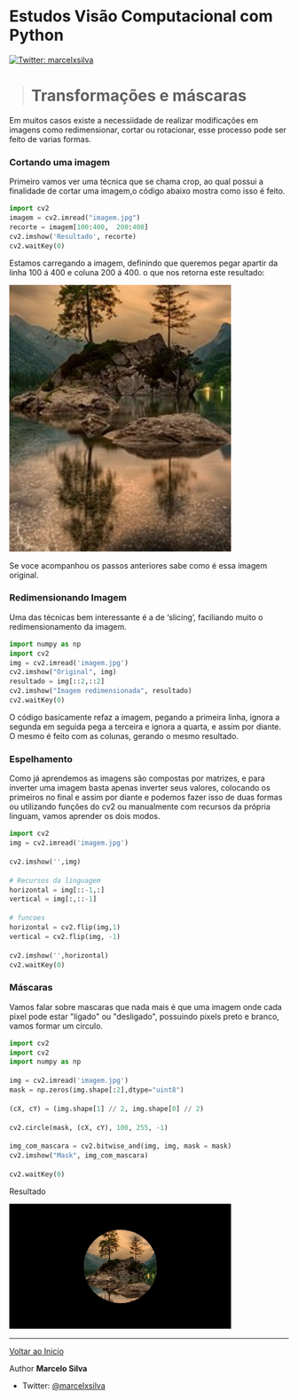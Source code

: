 # Estudos Visão Computacional com Python
[![Twitter: marcelxsilva](https://img.shields.io/twitter/follow/marcelxsilva.svg?style=social)](https://twitter.com/marcelxsilva)

> # Transformações e máscaras

Em muitos casos existe a necessiidade de realizar modificações em imagens como redimensionar, cortar ou rotacionar, esse processo pode ser feito de varias formas.

### Cortando uma imagem

Primeiro vamos ver uma técnica que se chama crop, ao qual possui a finalidade de cortar uma imagem,o código abaixo mostra como isso é feito.

```Python
import cv2
imagem = cv2.imread("imagem.jpg")
recorte = imagem[100:400,  200:400]
cv2.imshow('Resultado', recorte)
cv2.waitKey(0)
```

Estamos carregando a imagem, definindo que queremos pegar apartir da linha 100 á 400 e coluna 200 á 400. o que nos retorna este resultado:

<img src='../images/recort-image.jpg' width='400'>

Se voce acompanhou os passos anteriores sabe como é essa imagem original.

### Redimensionando Imagem
Uma das técnicas bem interessante é a de ‘slicing’, faciliando muito o redimensionamento da imagem.

```Python
import numpy as np
import cv2
img = cv2.imread('imagem.jpg')
cv2.imshow("Original", img)
resultado = img[::2,::2]
cv2.imshow("Imagem redimensionada", resultado)
cv2.waitKey(0)
```
O código basicamente refaz a imagem, pegando a primeira linha, ignora a segunda em seguida pega a terceira e ignora a quarta, e assim por diante. O mesmo é feito com as colunas, gerando o mesmo resultado.

### Espelhamento 
Como já aprendemos as imagens são compostas por matrizes, e para inverter uma imagem basta apenas inverter seus valores, colocando os primeiros no final e assim por diante e podemos fazer isso de duas formas ou utilizando funções do cv2 ou manualmente com recursos da própria linguam, vamos aprender os dois modos.

```Python
import cv2
img = cv2.imread('imagem.jpg')

cv2.imshow('',img)

# Recursos da linguagem
horizontal = img[::-1,:]
vertical = img[:,::-1]

# funcoes
horizontal = cv2.flip(img,1)
vertical = cv2.flip(img, -1)

cv2.imshow('',horizontal)
cv2.waitKey(0)
```
### Máscaras 
Vamos falar sobre mascaras que nada mais é que uma imagem onde cada pixel pode estar "ligado" ou "desligado", possuindo pixels preto e branco, vamos formar um circulo.

```Python
import cv2
import cv2
import numpy as np

img = cv2.imread('imagem.jpg')
mask = np.zeros(img.shape[:2],dtype="uint8")

(cX, cY) = (img.shape[1] // 2, img.shape[0] // 2)

cv2.circle(mask, (cX, cY), 100, 255, -1)

img_com_mascara = cv2.bitwise_and(img, img, mask = mask)
cv2.imshow("Mask", img_com_mascara)

cv2.waitKey(0)
```
Resultado

<img src='../images/mask-image.jpg' width='400'>

***
[Voltar ao Inicio](../README.md)

 Author **Marcelo Silva**

* Twitter: [@marcelxsilva](https://twitter.com/marcelxsilva)
